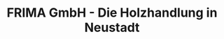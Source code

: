 ---
title: "FRIMA GmbH - Die Holzhandlung in Neustadt"
url: /neustadt-wied/frima-gmbh-die-holzhandlung-in-neustadt/
shop: Baustoffe
---